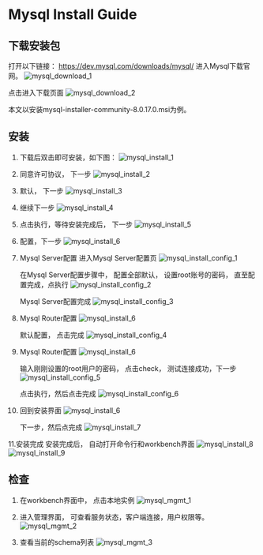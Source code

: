# Mysql Install Guide

## 下载安装包
打开以下链接：
	https://dev.mysql.com/downloads/mysql/
进入Mysql下载官网。
![mysql_download_1](images/mysql_download_1.png)

点击进入下载页面
![mysql_download_2](images/mysql_download_2.png)

本文以安装mysql-installer-community-8.0.17.0.msi为例。


## 安装
1. 下载后双击即可安装，如下图：
	![mysql_install_1](images/mysql_install_1.png)

2. 同意许可协议， 下一步
	![mysql_install_2](images/mysql_install_2.png)

3. 默认， 下一步
	![mysql_install_3](images/mysql_install_3.png)

4. 继续下一步
	![mysql_install_4](images/mysql_install_4.png)

5. 点击执行，等待安装完成后， 下一步
	![mysql_install_5](images/mysql_install_5.png)

6. 配置，下一步
	![mysql_install_6](images/mysql_install_6.png)

7. Mysql Server配置
	进入Mysql Server配置页
	![mysql_install_config_1](images/mysql_install_config_1.png)

	在Mysql Server配置步骤中， 配置全部默认， 设置root账号的密码， 直至配置完成，点执行
	![mysql_install_config_2](images/mysql_install_config_2.png)

	Mysql Server配置完成
	![mysql_install_config_3](images/mysql_install_config_3.png)

8. Mysql Router配置
	![mysql_install_6](images/mysql_install_6.png)

	默认配置， 点击完成
	![mysql_install_config_4](images/mysql_install_config_4.png)

9. Mysql Router配置
	![mysql_install_6](images/mysql_install_6.png)

	输入刚刚设置的root用户的密码， 点击check， 测试连接成功，下一步
	![mysql_install_config_5](images/mysql_install_config_5.png)

	点击执行，然后点击完成
	![mysql_install_config_6](images/mysql_install_config_6.png)

10. 回到安装界面
	![mysql_install_6](images/mysql_install_6.png)
	
	下一步，然后点完成
	![mysql_install_7](images/mysql_install_7.png)

11.安装完成
	安装完成后， 自动打开命令行和workbench界面
	![mysql_install_8](images/mysql_install_8.png)
	![mysql_install_9](images/mysql_install_9.png)
	

## 检查

1. 在workbench界面中， 点击本地实例
	![mysql_mgmt_1](images/mysql_mgmt_1.png)

2. 进入管理界面， 可查看服务状态，客户端连接，用户权限等。
	![mysql_mgmt_2](images/mysql_mgmt_2.png)

3. 查看当前的schema列表
	![mysql_mgmt_3](images/mysql_mgmt_3.png)
